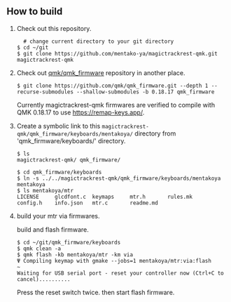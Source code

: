 ## How to build

1. Check out this repository.

    ```console
      # change current directory to your git directory
    $ cd ~/git
    $ git clone https://github.com/mentako-ya/magictrackrest-qmk.git magictrackrest-qmk
    ```

2. Check out [qmk/qmk_firmware](https://github.com/qmk/qmk_firmware/) repository in another place.

    ```console
    $ git clone https://github.com/qmk/qmk_firmware.git --depth 1 --recurse-submodules --shallow-submodules -b 0.18.17 qmk_firmware
    ```

    Currently magictrackrest-qmk firmwares are verified to compile with QMK 0.18.17 to use https://remap-keys.app/.

3. Create a symbolic link to this `magictrackrest-qmk/qmk_firmware/keyboards/mentakoya/` directory from 'qmk_firmware/keyboards/' directory.

    ```console
    $ ls
    magictrackrest-qmk/ qmk_firmware/

    $ cd qmk_firmware/keyboards
    $ ln -s ../../magictrackrest-qmk/qmk_firmware/keyboards/mentakoya mentakoya
    $ ls mentakoya/mtr 
    LICENSE		glcdfont.c	keymaps		mtr.h		rules.mk
    config.h	info.json	mtr.c		readme.md
    ```

4. build your mtr via firmwares.
    
    build and flash firmware.
    ```console
    $ cd ~/git/qmk_firmware/keyboards 
    $ qmk clean -a
    $ qmk flash -kb mentakoya/mtr -km via
    Ψ Compiling keymap with gmake --jobs=1 mentakoya/mtr:via:flash
    ~
    Waiting for USB serial port - reset your controller now (Ctrl+C to cancel)..........
    ```
    Press the reset switch twice. then start flash firmware.
   

